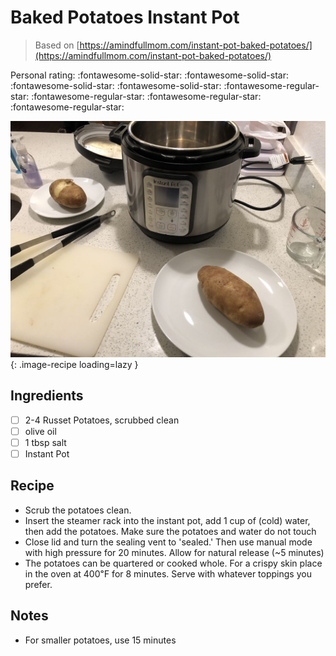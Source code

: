 <!-- Needs Manual Review -->

# Baked Potatoes Instant Pot

> Based on [https://amindfullmom.com/instant-pot-baked-potatoes/](https://amindfullmom.com/instant-pot-baked-potatoes/)

<!-- {cts} rating=1; (User can specify rating on scale of 1-5) -->

Personal rating: :fontawesome-solid-star: :fontawesome-solid-star: :fontawesome-solid-star: :fontawesome-solid-star: :fontawesome-regular-star: :fontawesome-regular-star: :fontawesome-regular-star: :fontawesome-regular-star:

<!-- {cte} -->

<!-- {cts} name_image=baked_potatoes_instant_pot.jpg; (User can specify image name) -->

![baked_potatoes_instant_pot.jpg](./baked_potatoes_instant_pot.jpg){: .image-recipe loading=lazy }

<!-- {cte} -->

## Ingredients

* [ ] 2-4 Russet Potatoes, scrubbed clean
* [ ] olive oil
* [ ] 1 tbsp salt
* [ ] Instant Pot

## Recipe

* Scrub the potatoes clean.
* Insert the steamer rack into the instant pot, add 1 cup of (cold) water, then add the potatoes. Make sure the potatoes and water do not touch
* Close lid and turn the sealing vent to 'sealed.' Then use manual mode with high pressure for 20 minutes. Allow for natural release (~5 minutes)
* The potatoes can be quartered or cooked whole. For a crispy skin place in the oven at 400℉ for 8 minutes. Serve with whatever toppings you prefer.

## Notes

* For smaller potatoes, use 15 minutes
